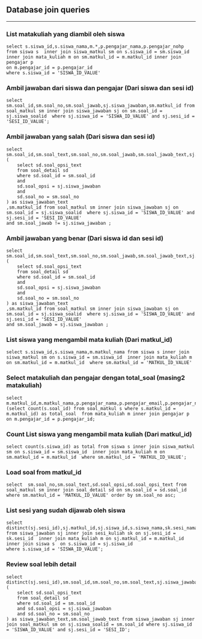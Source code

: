 ## Database join queries
--- 


### List matakuliah yang diambil oleh siswa
```
select s.siswa_id,s.siswa_nama,m.*,p.pengajar_nama,p.pengajar_nohp from siswa s  inner join siswa_matkul sm on s.siswa_id = sm.siswa_id inner join mata_kuliah m on sm.matkul_id = m.matkul_id inner join pengajar p 
on m.pengajar_id = p.pengajar_id
where s.siswa_id = 'SISWA_ID_VALUE'
```


### Ambil jawaban dari siswa dan pengajar (Dari siswa dan sesi id)
```
select sm.soal_id,sm.soal_no,sm.soal_jawab,sj.siswa_jawaban,sm.matkul_id from soal_matkul sm inner join siswa_jawaban sj on sm.soal_id = sj.siswa_soalid  where sj.siswa_id = 'SISWA_ID_VALUE' and sj.sesi_id = 'SESI_ID_VALUE';
```


### Ambil jawaban yang salah (Dari siswa dan sesi id)
```
select sm.soal_id,sm.soal_text,sm.soal_no,sm.soal_jawab,sm.soal_jawab_text,sj.siswa_jawaban,
(
    select sd.soal_opsi_text
    from soal_detail sd
    where sd.soal_id = sm.soal_id
    and
    sd.soal_opsi = sj.siswa_jawaban
    and
    sd.soal_no = sm.soal_no
) as siswa_jawaban_text
,sm.matkul_id from soal_matkul sm inner join siswa_jawaban sj on sm.soal_id = sj.siswa_soalid  where sj.siswa_id = 'SISWA_ID_VALUE' and sj.sesi_id = 'SESI_ID_VALUE'
and sm.soal_jawab != sj.siswa_jawaban ;
```

### Ambil jawaban yang benar (Dari siswa id dan sesi id)
```
select sm.soal_id,sm.soal_text,sm.soal_no,sm.soal_jawab,sm.soal_jawab_text,sj.siswa_jawaban,
(
    select sd.soal_opsi_text
    from soal_detail sd
    where sd.soal_id = sm.soal_id
    and
    sd.soal_opsi = sj.siswa_jawaban
    and
    sd.soal_no = sm.soal_no
) as siswa_jawaban_text
,sm.matkul_id from soal_matkul sm inner join siswa_jawaban sj on sm.soal_id = sj.siswa_soalid  where sj.siswa_id = 'SISWA_ID_VALUE' and sj.sesi_id = 'SESI_ID_VALUE'
and sm.soal_jawab = sj.siswa_jawaban ;

```

### List siswa yang mengambil mata kuliah (Dari matkul_id)
```
select s.siswa_id,s.siswa_nama,m.matkul_nama from siswa s inner join siswa_matkul sm on s.siswa_id = sm.siswa_id  inner join mata_kuliah m on sm.matkul_id = m.matkul_id  where sm.matkul_id = 'MATKUL_ID_VALUE'
```


### Select matakuliah dan pengajar dengan total_soal (masing2 matakuliah)
```
select m.matkul_id,m.matkul_nama,p.pengajar_nama,p.pengajar_email,p.pengajar_nohp,p.pengajar_alamat,(select count(s.soal_id) from soal_matkul s where s.matkul_id = m.matkul_id) as total_soal  from mata_kuliah m inner join pengajar p  on m.pengajar_id = p.pengajar_id;
```

### Count List siswa yang mengambil mata kuliah (Dari matkul_id)
```
select count(s.siswa_id) as total from siswa s inner join siswa_matkul sm on s.siswa_id = sm.siswa_id  inner join mata_kuliah m on sm.matkul_id = m.matkul_id  where sm.matkul_id = 'MATKUL_ID_VALUE';
```

### Load soal from matkul_id
```
select  sm.soal_no,sm.soal_text,sd.soal_opsi,sd.soal_opsi_text from soal_matkul sm inner join soal_detail sd on sm.soal_id = sd.soal_id where sm.matkul_id = 'MATKUL_ID_VALUE' order by sm.soal_no asc;

```



### List sesi yang sudah dijawab oleh siswa
```
select distinct(sj.sesi_id),sj.matkul_id,sj.siswa_id,s.siswa_nama,sk.sesi_nama,m.matkul_nama from siswa_jawaban sj inner join sesi_kuliah sk on sj.sesi_id = sk.sesi_id  inner join mata_kuliah m on sj.matkul_id = m.matkul_id  inner join siswa s  on s.siswa_id = sj.siswa_id 
where s.siswa_id = 'SISWA_ID_VALUE';

```


### Review soal lebih detail
```
select distinct(sj.sesi_id),sm.soal_id,sm.soal_no,sm.soal_text,sj.siswa_jawaban,sm.soal_jawab,(
    select sd.soal_opsi_text
    from soal_detail sd
    where sd.soal_id = sm.soal_id
    and sd.soal_opsi = sj.siswa_jawaban
    and sd.soal_no = sm.soal_no
) as siswa_jawaban_text,sm.soal_jawab_text from siswa_jawaban sj inner join soal_matkul sm on sj.siswa_soalid = sm.soal_id where sj.siswa_id = 'SISWA_ID_VALUE' and sj.sesi_id = 'SESI_ID';
```
